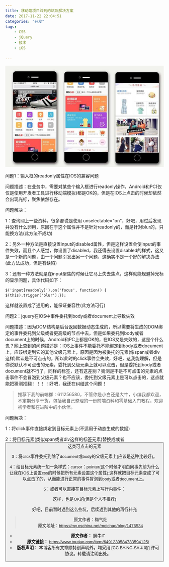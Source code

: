 ```yaml
---
title: 移动端项目踩到的坑及解决方案
date: 2017-11-22 22:04:51
categories: "开发"
tags:
	- CSS
	- jQuery
	- 技术
	- iOS

---
```


![移动端项目踩到的坑及解决方案][7FJ6-ZVMJ-JQJ3.jpg]

问题1：输入框的readonly属性在IOS的兼容问题

问题描述：在业务中，需要对某些个输入框进行readonly操作，Android和PC(仅仅是使用开发者工具进行移动端模拟)都是OK的，但是在IOS上点击的时候却依然会出现光标，聚焦依然存在。

问题解决：

1：查询网上一些资料，很多都说是使用 unselectable="on"，好吧，用过后发现并没有什么卵用，原因在于这个属性并不是针对readonly的，而是针对blur的，只能换方法(此方法不成功)

2：另外一种方法是直接设置input的disabled属性，但是这样设置会使input的事件失效，而且个人感觉，你设置了disabled，我还得去设置disabled的样式，这又是一个新的问题，由一个问题引发出另一个问题，这确实不是一个好的解决办法(此方法成功，但是有缺陷)

3：还有一种方法就是在input聚焦的时候让它马上失去焦点，这样就能规避掉光标的显示问题，具体代码如下：

    $('input[readonly]').on('focus', function() { $(this).trigger('blur');});

这样就设置成了通用的，能保证兼容性(此方法可行)

问题2：jquery在IOS中事件委托到body或者document上导致失效

问题描述：因为DOM结构是后台返回数据动态生成的，所以需要将生成的DOM绑定的事件委托到父级或者更高级的节点中去，但是如果委托到body或者document上的时候，Android和PC上都是OK的，在IOS又是失效的，这是个什么鬼？网上查到的问题描述是：IOS上事件不能委托不能绑定到body或者document上，应该绑定到它的其他父级元素上，原因是因为被委托的元素(像span或者div这样)默认是不可点击的，所以此时的click事件会失效，好吧，这我能理解，但是你说默认不可点击的元素，委托到父级元素上就可以点击，但是委托到body或者document就不行了，同样的标签，还有这差别？猜测是不是不可点击的元素的点击事件不会冒泡到父级元素？也不应该，委托到父级元素上是可以点击的，这点就能把猜测推翻！！！！好吧，我还在纠结这个问题！

> 推荐下我的前端群：611256580，不管你是小白还是大牛，小编我都欢迎，不定期分享干货，包括我自己整理的一份前端资料和零基础入门教程，欢迎初学者和在进阶中的小伙伴。  
> 

问题解决：

1：将click事件直接绑定到目标元素上(不适用于动态生成的数据)

2：将目标元素(类似span或者div这样的标签元素)替换成<a>或者<button>这类可点击的元素

3：将click事件委托到除了document或body的父级元素上(应该是这种比较好)。

4：给目标元素统一加一条样式：cursor：pointer(这个时候才明白同事先前为什么让我在IOS上设置css的时候把所有元素设置这个属性);这样就把目标元素变成了可以点击了的，从而能进行正常的事件冒泡到body或者document上。

5：或者可以直接在目标元素上写行内事件：<div onclick=''></div>这样，也是OK的(但是个人不推荐)

好吧，目前暂时遇到这么些坑，后续遇到其他的再行补充

> 原文作者：梅气灶  
> 原文地址：https://my.oschina.net/meichao/blog/1476534


[7FJ6-ZVMJ-JQJ3.jpg]: static/resources/crawler/7FJ6-ZVMJ-JQJ3.jpg
 *  **原文作者：** 蜗牛IT
 *  **原文链接：** https://www.toutiao.com/item/6491239584733594125/
 *  **版权声明：** 本博客所有文章除特别声明外，均采用 [CC BY-NC-SA 4.0][] 许可协议。转载请注明出处。
